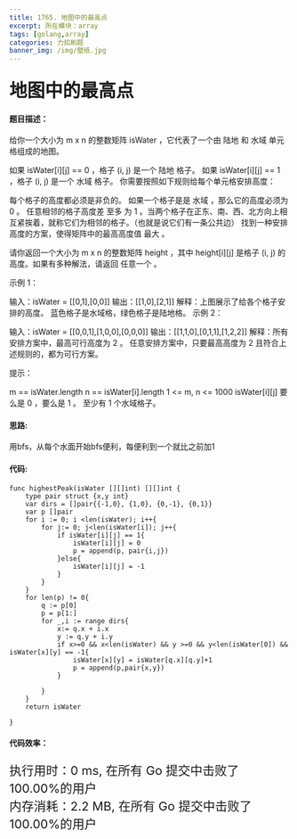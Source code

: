 ```yaml
---
title: 1765. 地图中的最高点
excerpt: 所在模块：array
tags: [golang,array]
categories: 力扣刷题
banner_img: /img/壁纸.jpg
---
```


### <font size=6px>地图中的最高点</font>

#### 题目描述：

给你一个大小为 m x n 的整数矩阵 isWater ，它代表了一个由 陆地 和 水域 单元格组成的地图。

如果 isWater[i][j] == 0 ，格子 (i, j) 是一个 陆地 格子。
如果 isWater[i][j] == 1 ，格子 (i, j) 是一个 水域 格子。
你需要按照如下规则给每个单元格安排高度：

每个格子的高度都必须是非负的。
如果一个格子是是 水域 ，那么它的高度必须为 0 。
任意相邻的格子高度差 至多 为 1 。当两个格子在正东、南、西、北方向上相互紧挨着，就称它们为相邻的格子。（也就是说它们有一条公共边）
找到一种安排高度的方案，使得矩阵中的最高高度值 最大 。

请你返回一个大小为 m x n 的整数矩阵 height ，其中 height[i][j] 是格子 (i, j) 的高度。如果有多种解法，请返回 任意一个 。

 

示例 1：



输入：isWater = [[0,1],[0,0]]
输出：[[1,0],[2,1]]
解释：上图展示了给各个格子安排的高度。
蓝色格子是水域格，绿色格子是陆地格。
示例 2：



输入：isWater = [[0,0,1],[1,0,0],[0,0,0]]
输出：[[1,1,0],[0,1,1],[1,2,2]]
解释：所有安排方案中，最高可行高度为 2 。
任意安排方案中，只要最高高度为 2 且符合上述规则的，都为可行方案。


提示：

m == isWater.length
n == isWater[i].length
1 <= m, n <= 1000
isWater[i][j] 要么是 0 ，要么是 1 。
至少有 1 个水域格子。

#### 思路:

用bfs，从每个水面开始bfs便利，每便利到一个就比之前加1 

#### 代码:

```golang
func highestPeak(isWater [][]int) [][]int {
    type pair struct {x,y int}
    var dirs = []pair{{-1,0}, {1,0}, {0,-1}, {0,1}}
    var p []pair
    for i := 0; i <len(isWater); i++{
        for j:= 0; j<len(isWater[i]); j++{
            if isWater[i][j] == 1{
                isWater[i][j] = 0
                p = append(p, pair{i,j})
            }else{
                isWater[i][j] = -1
            }
        }
    }
    for len(p) != 0{
        q := p[0]
        p = p[1:]
        for _,i := range dirs{
            x:= q.x + i.x
            y := q.y + i.y
            if x>=0 && x<len(isWater) && y >=0 && y<len(isWater[0]) && isWater[x][y] == -1{
                isWater[x][y] = isWater[q.x][q.y]+1
                p = append(p,pair{x,y})
            }
            
        }
    }
    return isWater

}
```

#### 代码效率：

<p class="note note-primary"; style="font-size:22px">
   执行用时：0 ms, 在所有 Go 提交中击败了100.00%的用户<br>
   内存消耗：2.2 MB, 在所有 Go 提交中击败了100.00%的用户
</p>